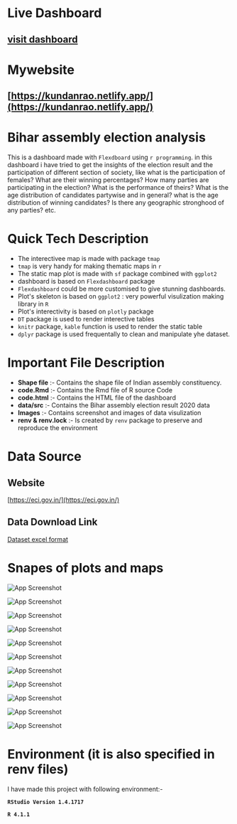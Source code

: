# Live Dashboard
## [visit dashboard](https://kundan1rao.github.io/proj-dash-elec-analysis/code.html)

# Mywebsite
## [https://kundanrao.netlify.app/](https://kundanrao.netlify.app/)

# Bihar assembly election analysis


This is a dashboard made with `Flexdboard` using `r programming`. in this dashboard i have 
tried to get the insights of the election result and the participation of different section 
of society, like what is the participation of females? What are their winning percentages?
How many parties are participating in the election? What is the performance of theirs? What 
is the age distribution of candidates partywise and in general? what is the age distribution 
of winning candidates? Is there any geographic stronghood of any parties? etc. 


# Quick Tech Description

- The interectivee map is made with package `tmap`
- `tmap` is very handy for making thematic maps in `r`
- The static map plot is made with `sf` package combined with `ggplot2`
- dashboard is based on `Flexdashboard` package
- `Flexdashboard` could be more customised to give stunning dashboards.
- Plot's skeleton is based on `ggplot2` : very powerful visulization making library in `R`
- Plot's interectivity is based on `plotly` package
- `DT` package is used to render interective tables
- `knitr` package, `kable` function is used to render the static table
- `dplyr` package is used frequentally to clean and manipulate yhe dataset.



# Important File Description
* **Shape file** :- Contains the shape file of Indian assembly constituency.
* **code.Rmd** :- Contains the Rmd file of R source Code
* **code.html** :- Contains the HTML file of the dashboard
* **data/src** :- Contains the Bihar assembly election result 2020 data
* **Images** :- Contains screenshot and images of data visulization
* **renv & renv.lock** :- Is created by `renv` package to preserve and reproduce the environment


# Data Source
## Website
[https://eci.gov.in/](https://eci.gov.in/)

## Data Download Link
[Dataset excel format](https://eci.gov.in/files/file/12787-bihar-legislative-election-2020/?do=download&r=38109&confirm=1&t=1&csrfKey=78950e195a087a581e398c4f14b9f83c)



# Snapes of plots and maps

![App Screenshot](Images/proj-pie-01.png)

![App Screenshot](Images/proj-pie-02.png)

![App Screenshot](Images/proj-bar-01.png)

![App Screenshot](Images/proj-bar-02.png)

![App Screenshot](Images/proj-img-bar-01.png)

![App Screenshot](Images/proj-img-bar-02.png)

![App Screenshot](Images/proj-map-stat-01.png)

![App Screenshot](Images/proj-map-stat-02.png)

![App Screenshot](Images/proj-map-int-01.png)

![App Screenshot](Images/proj-plot-age-01.png)

![App Screenshot](Images/proj-plot-age-02.png)



# Environment (it is also specified in renv files)
I have made this project with following environment:-

**`RStudio Version 1.4.1717`**

**`R 4.1.1`**
